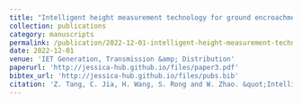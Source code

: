 ```yaml
---
title: "Intelligent height measurement technology for ground encroachments in large‐scale power transmission corridor based on advanced binocular stereovision algorithms"
collection: publications
category: manuscripts
permalink: /publication/2022-12-01-intelligent-height-measurement-technology-for-ground-encroachments-in-large-scale-power-transmission-corridor-based-on-advanced-binocular-stereovision-algorithms
date: 2022-12-01
venue: 'IET Generation, Transmission &amp; Distribution'
paperurl: 'http://jessica-hub.github.io/files/paper3.pdf'
bibtex_url: 'http://jessica-hub.github.io/files/pubs.bib'
citation: 'Z. Tang, C. Jia, H. Wang, S. Rong and W. Zhao. &quot;Intelligent height measurement technology for ground encroachments in large‐scale power transmission corridor based on advanced binocular stereovision algorithms.&quot; <i>IET Generation, Transmission &amp; Distribution</i>, vol. 17, no. 2, pp. 448–460, 2022.'
---
```


